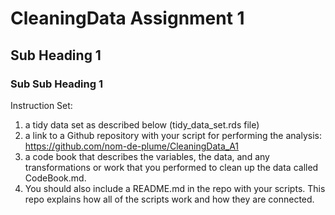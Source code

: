 CleaningData Assignment 1
===============

Sub Heading 1
-------------------


### Sub Sub Heading 1

Instruction Set:
1) a tidy data set as described below (tidy_data_set.rds file)
2) a link to a Github repository with your script for performing the analysis: 
	https://github.com/nom-de-plume/CleaningData_A1
3) a code book that describes the variables, the data, and any transformations or work 
	that you performed to clean up the data called CodeBook.md.
4)  You should also include a README.md in the repo with your scripts. This repo explains 
	how all of the scripts work and how they are connected. 